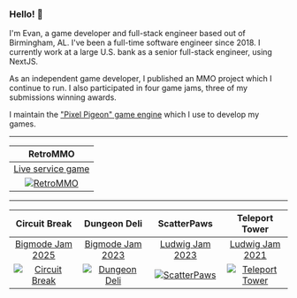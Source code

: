 ### Hello! 👋

I'm Evan, a game developer and full-stack engineer based out of Birmingham, AL. I've been a full-time software engineer since 2018. I currently work at a large U.S. bank as a senior full-stack engineer, using NextJS.

As an independent game developer, I published an MMO project which I continue to run. I also participated in four game jams, three of my submissions winning awards.

I maintain the ["Pixel Pigeon" game engine](https://github.com/evannorton/pixel-pigeon) which I use to develop my games.

---

|                                                   RetroMMO                                                   |
| :----------------------------------------------------------------------------------------------------------: |
|                                  [Live service game](https://retro-mmo.com)                                  |
| [![RetroMMO](https://img.itch.zone/aW1nLzcyMzU1ODUucG5n/315x250%23c/Ciyyjl.png)](https://retro-mmo.com/play) |

---

| Circuit Break | Dungeon Deli | ScatterPaws | Teleport Tower |
| :----------------------------------------------------------------------------------------------------------: | :----------------------------------------------------------------------------------------------------------------------------: | :-: | :-: |
| [Bigmode Jam 2025](https://itch.io/jam/bigmode-game-jam-2025/rate/3298414) | [Bigmode Jam 2023](https://itch.io/jam/bigmode-2023/rate/2421852) | [Ludwig Jam 2023](https://itch.io/jam/ludwig-2023/rate/1941466) | [Ludwig Jam 2021](https://itch.io/jam/ludwig-2021/rate/1250346) |
| [![Circuit Break](https://img.itch.zone/aW1nLzE5OTA5Njc5LnBuZw==/315x250%23c/vzgndr.png)](https://evanmmo.itch.io/circuit-break) | [![Dungeon Deli](https://img.itch.zone/aW1nLzE0MzMzNjI1LnBuZw==/315x250%23c/A2C2Xu.png)](https://evanmmo.itch.io/dungeon-deli) | [![ScatterPaws](https://img.itch.zone/aW1nLzExNDI5MTYyLnBuZw==/315x250%23c/yeGszs.png)](https://evanmmo.itch.io/scatterpaws) | [![Teleport Tower](https://img.itch.zone/aW1nLzcyODYyOTkucG5n/315x250%23c/58pusG.png)](https://evanmmo.itch.io/teleport-tower) |
